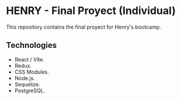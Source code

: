 # HENRY - Final Proyect (Individual)

This repository contains the final proyect for Henry's bootcamp.

## Technologies

 - React / Vite.
 - Redux.
 - CSS Modules.
 - Node.js.
 - Sequelize.
 - PostgreSQL.
